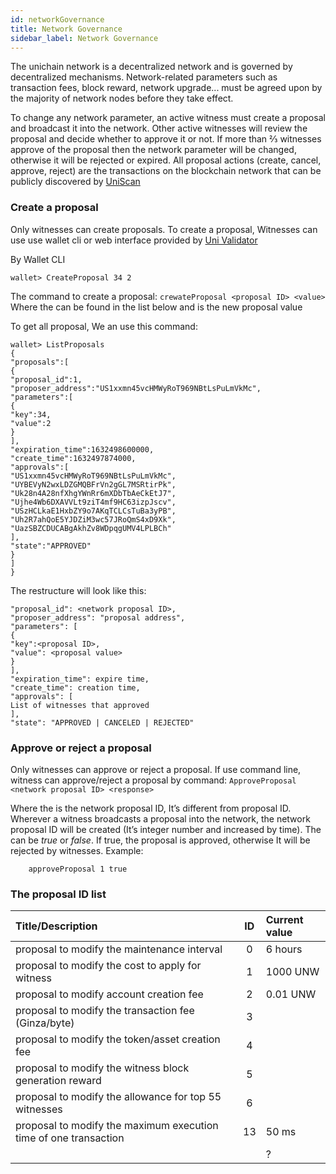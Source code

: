 ```yaml
---
id: networkGovernance
title: Network Governance
sidebar_label: Network Governance
---
```


The unichain network is a decentralized network and is governed by decentralized mechanisms. Network-related parameters such as transaction fees, block reward, network upgrade... must be agreed upon by the majority of network nodes before they take effect.

To change any network parameter, an active witness must create a proposal and broadcast it into the network. Other active witnesses will review the proposal and decide whether to approve it or not. If more than ⅔ witnesses approve of the proposal then the network parameter will be changed, otherwise it will be rejected or expired.  All proposal actions (create, cancel, approve, reject) are the transactions on the blockchain network that can be publicly discovered by [UniScan](https://uniscan.world) 


### Create a proposal
Only witnesses can create proposals. To create a proposal, Witnesses can use use wallet cli or web interface provided by [Uni Validator](https://validator.unichain.world) 

By Wallet CLI
```
wallet> CreateProposal 34 2
```
The command to create a proposal: ```crewateProposal <proposal ID> <value>``` 
Where the <proposal ID> can be found in the list below and <value> is the new proposal value

To get all proposal, We an use this command: 
```
wallet> ListProposals
{
"proposals":[
{
"proposal_id":1,
"proposer_address":"US1xxmn45vcHMWyRoT969NBtLsPuLmVkMc",
"parameters":[
{
"key":34,
"value":2
}
],
"expiration_time":1632498600000,
"create_time":1632497874000,
"approvals":[
"US1xxmn45vcHMWyRoT969NBtLsPuLmVkMc",
"UYBEVyN2wxLDZGMQBFrVn2gGL7MSRtirPk",
"Uk28n4A28nfXhgYWnRr6mXDbTbAeCkEtJ7",
"Ujhe4Wb6DXAVVLt9ziT4mf9HC63izpJscv",
"USzHCLkaE1HxbZY9o7AKqTCLCsTuBa3yPB",
"Uh2R7ahQoE5YJDZiM3wc57JRoQmS4xD9Xk",
"UazSBZCDUCABgAkhZv8WDpqgUMV4LPLBCh"
],
"state":"APPROVED"
}
]
}
```
The restructure will look like this: 

```
"proposal_id": <network proposal ID>,
"proposer_address": "proposal address",
"parameters": [
{
"key":<proposal ID>,
"value": <proposal value>
}
],
"expiration_time": expire time,
"create_time": creation time,
"approvals": [
List of witnesses that approved
],
"state": "APPROVED | CANCELED | REJECTED"
```

### Approve or reject a proposal
Only witnesses can approve or reject a proposal. If use command line, witness can approve/reject a proposal by command: ```ApproveProposal <network proposal ID> <response> ```

Where the _<network proposal ID>_ is the network proposal ID, It’s different from proposal ID. Wherever a witness broadcasts a proposal into the network, the network proposal ID will be created (It’s integer number and increased by time). The _<response>_ can be _true_ or _false_. If true, the proposal is approved, otherwise It will be rejected by witnesses.
Example: 

```
    approveProposal 1 true
```

### The proposal ID list
| Title/Description                                    | ID         |  Current value   |
| :---                                                 |    :----:  |          :---    |           
| proposal to modify the maintenance interval          | 0          |    6 hours       |
| proposal to modify the cost to apply for witness     | 1          |    1000 UNW      |
| proposal to modify account creation fee              | 2          |    0.01 UNW      |
| proposal to modify the transaction fee (Ginza/byte)  | 3          |                  |
| proposal to modify the token/asset creation fee      | 4          |                  |
| proposal to modify the witness block generation reward  | 5       |                  |
| proposal to modify the allowance for top 55 witnesses | 6         |                  |
| proposal to modify the maximum execution time of one transaction| 13  |    50 ms |
|                                                      |          |   ? |


